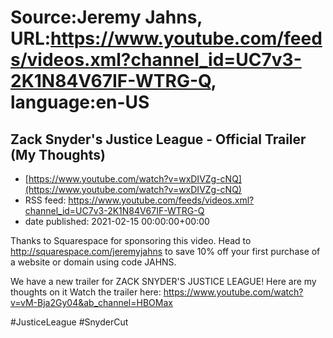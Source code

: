 # Source:Jeremy Jahns, URL:https://www.youtube.com/feeds/videos.xml?channel_id=UC7v3-2K1N84V67IF-WTRG-Q, language:en-US

## Zack Snyder's Justice League - Official Trailer (My Thoughts)
 - [https://www.youtube.com/watch?v=wxDIVZg-cNQ](https://www.youtube.com/watch?v=wxDIVZg-cNQ)
 - RSS feed: https://www.youtube.com/feeds/videos.xml?channel_id=UC7v3-2K1N84V67IF-WTRG-Q
 - date published: 2021-02-15 00:00:00+00:00

Thanks to Squarespace for sponsoring this video. Head to  http://squarespace.com/jeremyjahns to save 10% off your first purchase of a website or domain using code JAHNS.

We have a new trailer for ZACK SNYDER'S JUSTICE LEAGUE! Here are my thoughts on it
Watch the trailer here: https://www.youtube.com/watch?v=vM-Bja2Gy04&ab_channel=HBOMax

#JusticeLeague #SnyderCut

